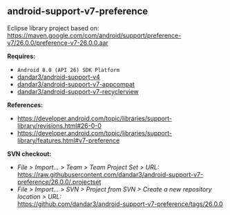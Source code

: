 ## android-support-v7-preference

Eclipse library project based on:<br/>
https://maven.google.com/com/android/support/preference-v7/26.0.0/preference-v7-26.0.0.aar

**Requires:**
- `Android 8.0 (API 26) SDK Platform`
- [dandar3/android-support-v4](https://github.com/dandar3/android-support-v4/tree/26.0.0)
- [dandar3/android-support-v7-appcompat](https://github.com/dandar3/android-support-v7-appcompat/tree/26.0.0)
- [dandar3/android-support-v7-recyclerview](https://github.com/dandar3/android-support-v7-recyclerview/tree/26.0.0)

**References:**
- https://developer.android.com/topic/libraries/support-library/revisions.html#26-0-0
- https://developer.android.com/topic/libraries/support-library/features.html#v7-preference

**SVN checkout:**
- _File > Import... > Team > Team Project Set > URL:_<br/>
  https://raw.githubusercontent.com/dandar3/android-support-v7-preference/26.0.0/.projectset
- _File > Import... > SVN > Project from SVN > Create a new repository location > URL:_<br/>
  https://github.com/dandar3/android-support-v7-preference/tags/26.0.0